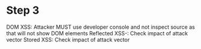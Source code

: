 # Step 3

DOM XSS: Attacker MUST use developer console and not inspect source as that will not show DOM elements
Reflected XSS-: Check impact of attack vector
Stored XSS: Check impact of attack vector